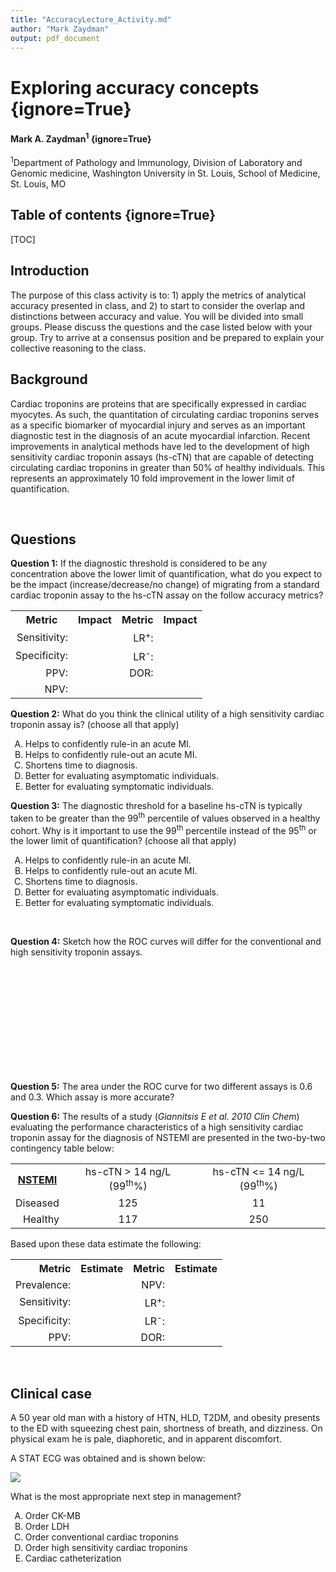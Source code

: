 ```yaml
---
title: "AccuracyLecture_Activity.md"
author: "Mark Zaydman"
output: pdf_document
---
```


# Exploring accuracy concepts </div> {ignore=True}

#### Mark A. Zaydman<sup>1</sup> {ignore=True}

<sup>1</sup>Department of Pathology and Immunology, Division of Laboratory and Genomic medicine, Washington University in St. Louis, School of Medicine, St. Louis, MO 

## Table of contents {ignore=True}

[TOC]

## Introduction

The purpose of this class activity is to: 1) apply the metrics of analytical accuracy presented in class, and 2) to start to consider the overlap and distinctions between accuracy and value. 
You will be divided into small groups.
Please discuss the questions and the case listed below with your group.
Try to arrive at a consensus position and be prepared to explain your collective reasoning to the class. 

## Background

Cardiac troponins are proteins that are specifically expressed in cardiac myocytes.
As such, the quantitation of circulating cardiac troponins serves as a specific biomarker of myocardial injury and serves as an important diagnostic test in the diagnosis of an acute myocardial infarction.
Recent improvements in analytical methods have led to the development of high sensitivity cardiac troponin assays (hs-cTN) that are capable of detecting circulating cardiac troponins in greater than 50% of healthy individuals.
This represents an approximately 10 fold improvement in the lower limit of quantification.

<p style="page-break-after: always;">&nbsp;</p>

## Questions

**Question 1:** If the diagnostic threshold is considered to be any concentration above the lower limit of quantification, what do you expect to be the impact (increase/decrease/no change) of migrating from a standard cardiac troponin assay to the hs-cTN assay on the follow accuracy metrics?
<table>
    <tr>
        <th>Metric</th>
        <th>Impact</th>
        <th>Metric</th>        
        <th>Impact</th>        
    </tr>
    <tr>
        <td align="right">Sensitivity:</td>
        <td></td>
        <td align="right">LR<sup>+</sup>:</td>
        <td></td>   
    </tr>
    <tr>
        <td align="right">Specificity:</td>
        <td></td>
        <td align="right">LR<sup>-</sup>:</td>
        <td></td>   
    </tr>         
    <tr>
        <td align="right">PPV:</td>
        <td></td>
        <td align="right">DOR:</td>
        <td></td>   
    </tr>
    <tr>
        <td align="right">NPV:</td>
        <td></td>
    </tr>             
</table>


**Question 2:** What do you think the clinical utility of a high sensitivity cardiac troponin assay is? (choose all that apply)

1. Helps to confidently rule-in an acute MI.
2. Helps to confidently rule-out an acute MI.
3. Shortens time to diagnosis.
4. Better for evaluating asymptomatic individuals.
5. Better for evaluating symptomatic individuals.

**Question 3:** The diagnostic threshold for a baseline hs-cTN is typically taken to be greater than the 99<sup>th</sup> percentile of values observed in a healthy cohort. Why is it important to use the 99<sup>th</sup> percentile instead of the 95<sup>th</sup> or the lower limit of quantification? (choose all that apply)

1. Helps to confidently rule-in an acute MI.
2. Helps to confidently rule-out an acute MI.
3. Shortens time to diagnosis.
4. Better for evaluating asymptomatic individuals.
5. Better for evaluating symptomatic individuals.

<p style="page-break-after: always;">&nbsp;</p>

**Question 4:** Sketch how the ROC curves will differ for the conventional and high sensitivity troponin assays.

<br /><br /><br /><br /><br /><br /><br /><br /><br /><br />




**Question 5:**
The area under the ROC curve for two different assays is 0.6 and 0.3.
Which assay is more accurate?

**Question 6:** 
The results of a study (*Giannitsis E et al. 2010 Clin Chem*) evaluating the performance characteristics of a high sensitivity cardiac troponin assay for the diagnosis of NSTEMI are presented in the two-by-two contingency table below:

<block style="margin-left:auto;margin-right:auto;margin-top:40px;margin-bottom:40px">

<table>
  <tr align='center'>
    <th><ins>NSTEMI</ins></th>
    <td>hs-cTN > 14 ng/L (99<sup>th</sup>%</th>)
    <td>hs-cTN <= 14 ng/L (99<sup>th</sup>%</th>)
  </tr>
  <tr>
    <td align="right">Diseased</td>
    <td align='center'>125</td>
    <td align='center'>11</td>
  </tr>
  <tr>
    <td align="right">Healthy</td>
    <td align='center'>117</td>
    <td align='center'>250</td>
  </tr>
</table>
</block>

Based upon these data estimate the following:

<table>
    <tr >
        <th align="right">Metric</th>
        <th align="center">Estimate</th>
        <th align="center">Metric</th>        
        <th align="center">Estimate</th>        
    </tr>
    <tr>
        <td align="right">Prevalence:</td>
        <td></td>
        <td align="right">NPV:</sup></td>
        <td></td>   
    </tr>
    <tr>
        <td align="right">Sensitivity:</td>
        <td></td>
        <td align="right">LR<sup>+</sup>:</td>
        <td></td>   
    </tr>         
    <tr>
        <td align="right">Specificity:</td>
        <td></td>
        <td align="right">LR<sup>-</sup>:</td>
        <td></td>   
    </tr>
    <tr>
        <td align="right">PPV:</td>
        <td></td>
        <td align="right">DOR:</td>
        <td></td>        
    </tr>             
</table>

<p style="page-break-after: always;">&nbsp;</p>

## Clinical case

A 50 year old man with a history of HTN, HLD, T2DM, and obesity presents to the ED with squeezing chest pain, shortness of breath, and dizziness. 
On physical exam he is pale, diaphoretic, and in apparent discomfort.

A STAT ECG was obtained and is shown below:

![](../Activity/STEMI.jpeg)

What is the most appropriate next step in management?

<style type="text/css">
    ol { list-style-type: upper-alpha; }
</style>

1. Order CK-MB
2. Order LDH
3. Order conventional cardiac troponins
4. Order high sensitivity cardiac troponins
5. Cardiac catheterization